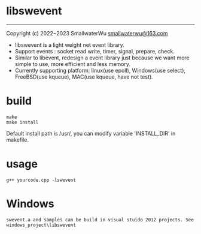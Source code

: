 # libswevent

----------
Copyright (c) 2022~2023 SmallwaterWu <smallwaterwu@163.com>

- libswevent is a light weight net event library. 
- Support events : socket read write, timer, signal, prepare, check.
- Similar to libevent, redesign a event library just because we want more simple to use, more efficient and less memory.
- Currently supporting platform: linux(use epoll), Windows(use select), FreeBSD(use kqueue), MAC(use kqueue, have not test).

# build
    make
    make install

Default install path is /usr/, you can modify variable 'INSTALL_DIR' in makefile.

# usage
    g++ yourcode.cpp -lswevent

# Windows
    swevent.a and samples can be build in visual stuido 2012 projects. See windows_project\libswevent 

